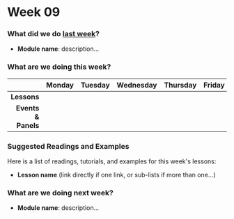 # Week 09

### What did we do [last week](/w08/README.md)?

- **Module name**: description...

### What are we doing this week?

|    | Monday | Tuesday | Wednesday | Thursday | Friday |
|---:|:------:|:-------:|:---------:|:--------:|:------:|
| **Lessons** | | | | | |
| **Events &amp; Panels** | | | | | |

### Suggested Readings and Examples

Here is a list of readings, tutorials, and examples for this week's lessons:

- **Lesson name** (link directly if one link, or sub-lists if more than one...)

### What are we doing next week?

- **Module name**: description...
